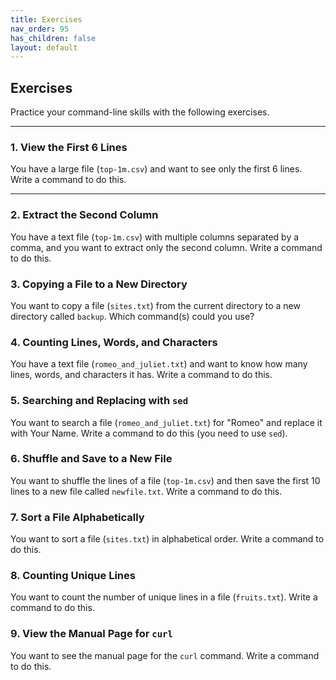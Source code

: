 ```yaml
---
title: Exercises
nav_order: 95
has_children: false
layout: default
---
```


## Exercises

Practice your command-line skills with the following exercises. 

---

### 1. View the First 6 Lines

You have a large file (`top-1m.csv`) and want to see only the first 6 lines. Write a command to do this.

---

### 2. Extract the Second Column

You have a text file (`top-1m.csv`) with multiple columns separated by a comma, and you want to extract only the second column. Write a command to do this.

### 3. Copying a File to a New Directory

You want to copy a file (`sites.txt`) from the current directory to a new directory called `backup`. Which command(s) could you use?

### 4. Counting Lines, Words, and Characters

You have a text file (`romeo_and_juliet.txt`) and want to know how many lines, words, and characters it has. Write a command to do this.

### 5. Searching and Replacing with `sed`

You want to search a file (`romeo_and_juliet.txt`) for "Romeo" and replace it with Your Name. Write a command to do this (you need to use `sed`).

### 6. Shuffle and Save to a New File

You want to shuffle the lines of a file (`top-1m.csv`) and then save the first 10 lines to a new file called `newfile.txt`. Write a command to do this.

### 7. Sort a File Alphabetically

You want to sort a file (`sites.txt`) in alphabetical order. Write a command to do this.

### 8. Counting Unique Lines

You want to count the number of unique lines in a file (`fruits.txt`). Write a command to do this.

### 9. View the Manual Page for `curl`

You want to see the manual page for the `curl` command. Write a command to do this.
